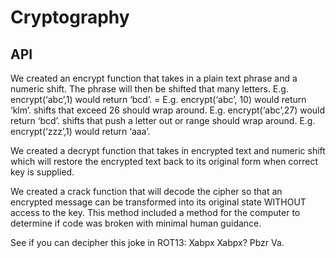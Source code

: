 # Cryptography

## API
We created an encrypt function that takes in a plain text phrase and a numeric shift. The phrase will then be shifted that many letters.
E.g. encrypt(‘abc’,1) would return ‘bcd’. = E.g. encrypt(‘abc’, 10) would return ‘klm’.
shifts that exceed 26 should wrap around.
E.g. encrypt(‘abc’,27) would return ‘bcd’.
shifts that push a letter out or range should wrap around.
E.g. encrypt(‘zzz’,1) would return ‘aaa’.

We created a decrypt function that takes in encrypted text and numeric shift which will restore the encrypted text back to its original form when correct key is supplied.

We created a crack function that will decode the cipher so that an encrypted message can be transformed into its original state WITHOUT access to the key. This method included a method for the computer to determine if code was broken with minimal human guidance.

See if you can decipher this joke in ROT13:
Xabpx Xabpx?
Pbzr Va.
